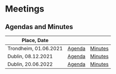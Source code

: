 Meetings
=======================
## Agendas and Minutes

| Place, Date               |                        |                                         |
|---------------------------|------------------------|-----------------------------------------|
| Trondheim, 01.06.2021     | [Agenda](./0621A.md)  | [Minutes](./0621M.md)                     |
| Dublin, 08.12.2021        |  [Agenda](./1221A.md)   | [Minutes](./1221M.md)                   |
| Dublin, 20.06.2022        |  [Agenda](./0622A.md)   |[Minutes](./0622M.md)                  |


